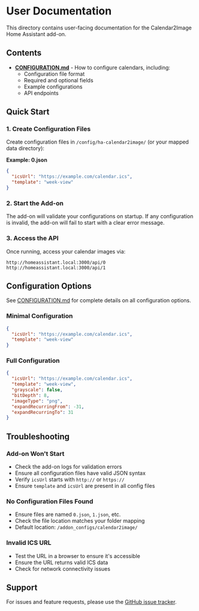 # User Documentation

This directory contains user-facing documentation for the Calendar2Image Home Assistant add-on.

## Contents

- [**CONFIGURATION.md**](./CONFIGURATION.md) - How to configure calendars, including:
  - Configuration file format
  - Required and optional fields
  - Example configurations
  - API endpoints

## Quick Start

### 1. Create Configuration Files

Create configuration files in `/config/ha-calendar2image/` (or your mapped data directory):

**Example: 0.json**
```json
{
  "icsUrl": "https://example.com/calendar.ics",
  "template": "week-view"
}
```

### 2. Start the Add-on

The add-on will validate your configurations on startup. If any configuration is invalid, the add-on will fail to start with a clear error message.

### 3. Access the API

Once running, access your calendar images via:
```
http://homeassistant.local:3000/api/0
http://homeassistant.local:3000/api/1
```

## Configuration Options

See [CONFIGURATION.md](./CONFIGURATION.md) for complete details on all configuration options.

### Minimal Configuration

```json
{
  "icsUrl": "https://example.com/calendar.ics",
  "template": "week-view"
}
```

### Full Configuration

```json
{
  "icsUrl": "https://example.com/calendar.ics",
  "template": "week-view",
  "grayscale": false,
  "bitDepth": 8,
  "imageType": "png",
  "expandRecurringFrom": -31,
  "expandRecurringTo": 31
}
```

## Troubleshooting

### Add-on Won't Start

- Check the add-on logs for validation errors
- Ensure all configuration files have valid JSON syntax
- Verify `icsUrl` starts with `http://` or `https://`
- Ensure `template` and `icsUrl` are present in all config files

### No Configuration Files Found

- Ensure files are named `0.json`, `1.json`, etc.
- Check the file location matches your folder mapping
- Default location: `/addon_configs/calendar2image/`

### Invalid ICS URL

- Test the URL in a browser to ensure it's accessible
- Ensure the URL returns valid ICS data
- Check for network connectivity issues

## Support

For issues and feature requests, please use the [GitHub issue tracker](https://github.com/jantielens/ha-calendar2image/issues).
